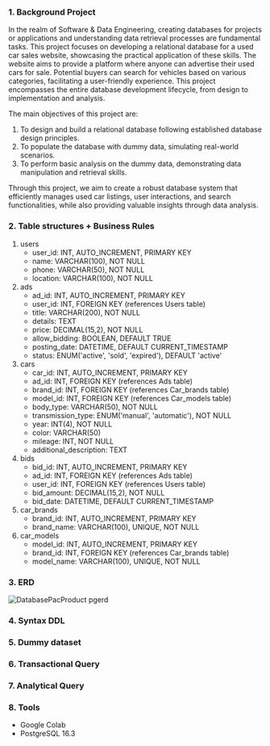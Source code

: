 ### 1.	Background Project
In the realm of Software & Data Engineering, creating databases for projects or applications and understanding data retrieval processes are fundamental tasks. This project focuses on developing a relational database for a used car sales website, showcasing the practical application of these skills.
The website aims to provide a platform where anyone can advertise their used cars for sale. Potential buyers can search for vehicles based on various categories, facilitating a user-friendly experience. This project encompasses the entire database development lifecycle, from design to implementation and analysis.

The main objectives of this project are:
1. To design and build a relational database following established database design principles.
2. To populate the database with dummy data, simulating real-world scenarios.
3. To perform basic analysis on the dummy data, demonstrating data manipulation and retrieval skills.

Through this project, we aim to create a robust database system that efficiently manages used car listings, user interactions, and search functionalities, while also providing valuable insights through data analysis.

### 2.	Table structures + Business Rules
1. users 
   - user_id: INT, AUTO_INCREMENT, PRIMARY KEY
   - name: VARCHAR(100), NOT NULL
   - phone: VARCHAR(50), NOT NULL
   - location: VARCHAR(100), NOT NULL
2. ads 
   - ad_id: INT, AUTO_INCREMENT, PRIMARY KEY
   - user_id: INT, FOREIGN KEY (references Users table)
   - title: VARCHAR(200), NOT NULL
   - details: TEXT
   - price: DECIMAL(15,2), NOT NULL
   - allow_bidding: BOOLEAN, DEFAULT TRUE
   - posting_date: DATETIME, DEFAULT CURRENT_TIMESTAMP
   - status: ENUM('active', 'sold', 'expired'), DEFAULT 'active'
3. cars 
   - car_id: INT, AUTO_INCREMENT, PRIMARY KEY
   - ad_id: INT, FOREIGN KEY (references Ads table)
   - brand_id: INT, FOREIGN KEY (references Car_brands table)
   - model_id: INT, FOREIGN KEY (references Car_models table)
   - body_type: VARCHAR(50), NOT NULL
   - transmission_type: ENUM('manual', 'automatic'), NOT NULL
   - year: INT(4), NOT NULL
   - color: VARCHAR(50)
   - mileage: INT, NOT NULL
   - additional_description: TEXT
4. bids 
   - bid_id: INT, AUTO_INCREMENT, PRIMARY KEY
   - ad_id: INT, FOREIGN KEY (references Ads table)
   - user_id: INT, FOREIGN KEY (references Users table)
   - bid_amount: DECIMAL(15,2), NOT NULL
   - bid_date: DATETIME, DEFAULT CURRENT_TIMESTAMP
5. car_brands 
   - brand_id: INT, AUTO_INCREMENT, PRIMARY KEY
   - brand_name: VARCHAR(100), UNIQUE, NOT NULL
6. car_models 
   - model_id: INT, AUTO_INCREMENT, PRIMARY KEY
   - brand_id: INT, FOREIGN KEY (references Car_brands table)
   - model_name: VARCHAR(100), UNIQUE, NOT NULL

### 3.	ERD
![DatabasePacProduct pgerd](https://github.com/srhoct/Database-System-Development/assets/157806775/fb876d7e-3a19-44f9-a4b1-80a7d1d7b0bd)

### 4. 	Syntax DDL

### 5.	Dummy dataset

### 6.	Transactional Query

### 7.	Analytical Query

### 8.	Tools
- Google Colab
- PostgreSQL 16.3
